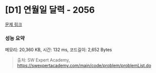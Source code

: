 # [D1] 연월일 달력 - 2056 

[문제 링크](https://swexpertacademy.com/main/code/problem/problemDetail.do?contestProbId=AV5QLkdKAz4DFAUq) 

### 성능 요약

메모리: 20,360 KB, 시간: 132 ms, 코드길이: 2,652 Bytes



> 출처: SW Expert Academy, https://swexpertacademy.com/main/code/problem/problemList.do